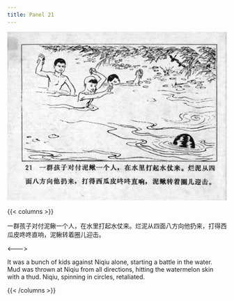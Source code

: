 ```yaml
---
title: Panel 21
---
```


![niqiu page](./../../images/niqiu/seifert0397_nqkg_0025_021.jpg)

{{< columns >}}

一群孩子对付泥鳅一个人，在水里打起水仗来。烂泥从四面八方向他扔来，打得西瓜皮咚咚直响，泥鳅转着圈儿迎击。

<--->

It was a bunch of kids against Niqiu alone, starting a battle in the water. Mud was thrown at Niqiu from all directions, hitting the watermelon skin with a thud. Niqiu, spinning in circles, retaliated.

{{< /columns >}}